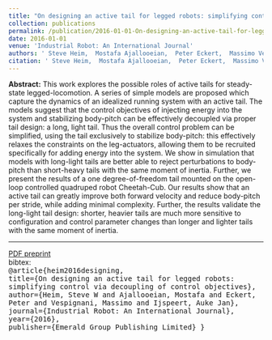 ```yaml
---
title: "On designing an active tail for legged robots: simplifying control via decoupling of control objectives"
collection: publications
permalink: /publication/2016-01-01-On-designing-an-active-tail-for-legged-robots-simplifying-control-via-decoupling-of-control-objectives
date: 2016-01-01
venue: 'Industrial Robot: An International Journal'
authors: ' Steve Heim,  Mostafa Ajallooeian,  Peter Eckert,  Massimo Vespignani,  Auke Ijspeert'
citation: ' Steve Heim,  Mostafa Ajallooeian,  Peter Eckert,  Massimo Vespignani,  Auke Ijspeert, &quot;On designing an active tail for legged robots: simplifying control via decoupling of control objectives.&quot; Industrial Robot: An International Journal, 2016.'
---
```


**Abstract:** This work explores the possible roles of active tails for steady-state legged-locomotion. A series of simple models are proposed which capture the dynamics of an idealized running system with an active tail. The models suggest that the control objectives of injecting energy into the system and stabilizing body-pitch can be effectively decoupled via proper tail design: a long, light tail. Thus the overall control problem can be simplified, using the tail exclusively to stabilize body-pitch: this effectively relaxes the constraints on the leg-actuators, allowing them to be recruited specifically for adding energy into the system. We show in simulation that models with long-light tails are better able to reject perturbations to body-pitch than short-heavy tails with the same moment of inertia. Further, we present the results of a one degree-of-freedom tail mounted on the open-loop controlled quadruped robot Cheetah-Cub. Our results show that an active tail can greatly improve both forward velocity and reduce body-pitch per stride, while adding minimal complexity. Further, the results validate the long-light tail design: shorter, heavier tails are much more sensitive to configuration and control parameter changes than longer and lighter tails with the same moment of inertia.

---

[PDF preprint](https://infoscience.epfl.ch/record/221503/files/IR_preprint.pdf)  
bibtex:  
<kbd>
@article{heim2016designing,  
  title={On designing an active tail for legged robots: simplifying control via decoupling of control objectives},  
  author={Heim, Steve W and Ajallooeian, Mostafa and Eckert, Peter and Vespignani, Massimo and Ijspeert, Auke Jan},  
  journal={Industrial Robot: An International Journal},  
  year={2016},  
  publisher={Emerald Group Publishing Limited}
}
</kbd>